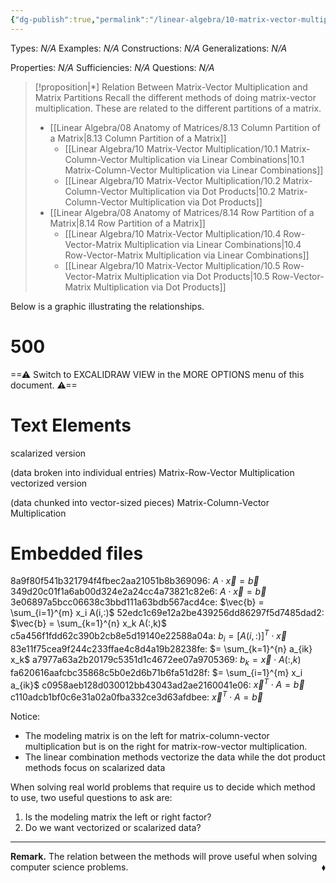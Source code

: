 ```yaml
---
{"dg-publish":true,"permalink":"/linear-algebra/10-matrix-vector-multiplication/10-6-relation-between-matrix-vector-multiplication-and-matrix-partitions/","tags":["Type/Proposition","Topic/Linear_Algebra"]}
---
```


Types: *N/A*
Examples: *N/A*
Constructions: *N/A*
Generalizations: *N/A*

Properties: *N/A*
Sufficiencies: *N/A*
Questions: *N/A*

> [!proposition|*] Relation Between Matrix-Vector Multiplication and Matrix Partitions
> Recall the different methods of doing matrix-vector multiplication. These are related to the different partitions of a matrix.
> - [[Linear Algebra/08 Anatomy of Matrices/8.13 Column Partition of a Matrix\|8.13 Column Partition of a Matrix]]
> 	- [[Linear Algebra/10 Matrix-Vector Multiplication/10.1 Matrix-Column-Vector Multiplication via Linear Combinations\|10.1 Matrix-Column-Vector Multiplication via Linear Combinations]]
> 	- [[Linear Algebra/10 Matrix-Vector Multiplication/10.2 Matrix-Column-Vector Multiplication via Dot Products\|10.2 Matrix-Column-Vector Multiplication via Dot Products]]
> - [[Linear Algebra/08 Anatomy of Matrices/8.14 Row Partition of a Matrix\|8.14 Row Partition of a Matrix]]
> 	- [[Linear Algebra/10 Matrix-Vector Multiplication/10.4 Row-Vector-Matrix Multiplication via Linear Combinations\|10.4 Row-Vector-Matrix Multiplication via Linear Combinations]]
> 	- [[Linear Algebra/10 Matrix-Vector Multiplication/10.5 Row-Vector-Matrix Multiplication via Dot Products\|10.5 Row-Vector-Matrix Multiplication via Dot Products]]

Below is a graphic illustrating the relationships. 

<div class="transclusion internal-embed is-loaded"><div class="markdown-embed">

<div class="markdown-embed-title">

# 500

</div>



==⚠  Switch to EXCALIDRAW VIEW in the MORE OPTIONS menu of this document. ⚠==


# Text Elements
scalarized version

(data broken into
individual entries) 
Matrix-Row-Vector
Multiplication 
vectorized version

(data chunked into
vector-sized pieces) 
Matrix-Column-Vector
Multiplication 
# Embedded files
8a9f80f541b321794f4fbec2aa21051b8b369096: $A \cdot \vec{x} = \vec{b}$
349d20c01f1a6ab00d324e2a24cc4a73821c82e6: $A \cdot \vec{x} = \vec{b}$
3e06897a5bcc06638c3bbd111a63bdb567acd4ce: $\vec{b} = \sum_{i=1}^{m} x_i A(i,:)$
52edc1c69e12a2be439256dd86297f5d7485dad2: $\vec{b} = \sum_{k=1}^{n} x_k A(:,k)$
c5a456f1fdd62c390b2cb8e5d19140e22588a04a: $b_i = [A(i,:)]^{T} \cdot \vec{x}$
83e11f75cea9f244c233ffae4c8d4a19b28238fe: $= \sum_{k=1}^{n} a_{ik} x_k$
a7977a63a2b20179c5351d1c4672ee07a9705369: $b_k =  \vec{x} \cdot A(:,k)$
fa620616aafcbc35868c5b0e2d6b71b6fa51d28f: $= \sum_{i=1}^{m} x_i a_{ik}$
c0958aeb128d030012bb43043ad2ae2160041e06: $\vec{x}^T \cdot A = \vec{b}$
c110adcb1bf0c6e31a02a0fba332ce3d63afdbee: $\vec{x}^T \cdot A = \vec{b}$



</div></div>


Notice:
- The modeling matrix is on the left for matrix-column-vector multiplication but is on the right for matrix-row-vector multiplication.
- The linear combination methods vectorize the data while the dot product methods focus on scalarized data

When solving real world problems that require us to decide which method to use, two useful questions to ask are:
1. Is the modeling matrix the left or right factor?
2. Do we want vectorized or scalarized data?

---
**Remark.** The relation between the methods will prove useful when solving computer science problems.
 <span style='float:right;'>$\blacklozenge$</span>